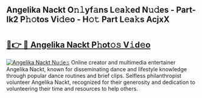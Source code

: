 ## Angelika Nackt O𝚗𝚕yf𝚊ns L𝚎a𝚔ed N𝚞𝚍es - Part-Ik2 P𝚑𝚘tos Vi𝚍𝚎o - H𝚘𝚝 Part L𝚎a𝚔s AcjxX

# <h2><a href="http://kfe1ayd.oniu.top/?m=Angelika+Nackt">🔗👉 🔴 Angelika Nackt P𝚑ot𝚘𝚜 V𝚒d𝚎o</a></h2>

[![Angelika Nackt Nu𝚍e𝚜](https://i.imgur.com/0qMVB7G.gif)](http://kfe1ayd.oniu.top/?m=Angelika+Nackt)
Online creator and multimedia entertainer Angelika Nackt, known for disseminating dance and lifestyle knowledge through popular dance routines and brief clips. Selfless philanthropist volunteer Angelika Nackt, recognized for their generosity and dedication to volunteering their time and resources to help others.  
